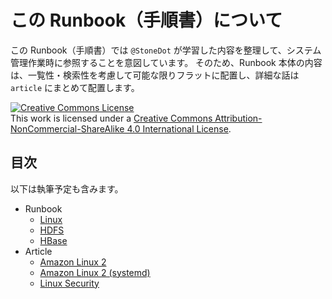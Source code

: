 # この Runbook（手順書）について
この Runbook（手順書）では `@StoneDot` が学習した内容を整理して、システム管理作業時に参照することを意図しています。
そのため、Runbook 本体の内容は、一覧性・検索性を考慮して可能な限りフラットに配置し、詳細な話は `article` にまとめて配置します。

<a rel="license" href="http://creativecommons.org/licenses/by-nc-sa/4.0/">
<img alt="Creative Commons License" style="border-width:0" src="https://i.creativecommons.org/l/by-nc-sa/4.0/88x31.png" />
</a>
<br />
This work is licensed under a
<a rel="license" href="http://creativecommons.org/licenses/by-nc-sa/4.0/">
Creative Commons Attribution-NonCommercial-ShareAlike 4.0 International License</a>.


## 目次
以下は執筆予定も含みます。

- Runbook
  - [Linux](Linux.md)
  - [HDFS](HDFS.md)
  - [HBase](HBase.md)
- Article
  - [Amazon Linux 2](article/AmazonLinux2.md)
  - [Amazon Linux 2 (systemd)](article/AL2-Systemd.md)
  - [Linux Security](article/LinuxSecurity.md)
